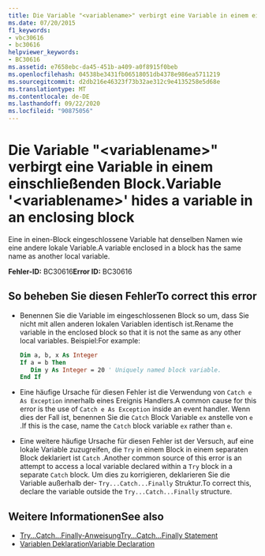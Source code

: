 ```yaml
---
title: Die Variable "<variablename>" verbirgt eine Variable in einem einschließenden Block.
ms.date: 07/20/2015
f1_keywords:
- vbc30616
- bc30616
helpviewer_keywords:
- BC30616
ms.assetid: e7658ebc-da45-451b-a409-a0f8915f0beb
ms.openlocfilehash: 04538be3431fb06518051db4378e986ea5711219
ms.sourcegitcommit: d2db216e46323f73b32ae312c9e4135258e5d68e
ms.translationtype: MT
ms.contentlocale: de-DE
ms.lasthandoff: 09/22/2020
ms.locfileid: "90875056"
---
```

# <a name="variable-variablename-hides-a-variable-in-an-enclosing-block"></a><span data-ttu-id="39844-102">Die Variable "\<variablename>" verbirgt eine Variable in einem einschließenden Block.</span><span class="sxs-lookup"><span data-stu-id="39844-102">Variable '\<variablename>' hides a variable in an enclosing block</span></span>

<span data-ttu-id="39844-103">Eine in einen-Block eingeschlossene Variable hat denselben Namen wie eine andere lokale Variable.</span><span class="sxs-lookup"><span data-stu-id="39844-103">A variable enclosed in a block has the same name as another local variable.</span></span>  
  
 <span data-ttu-id="39844-104">**Fehler-ID:** BC30616</span><span class="sxs-lookup"><span data-stu-id="39844-104">**Error ID:** BC30616</span></span>  
  
## <a name="to-correct-this-error"></a><span data-ttu-id="39844-105">So beheben Sie diesen Fehler</span><span class="sxs-lookup"><span data-stu-id="39844-105">To correct this error</span></span>  
  
- <span data-ttu-id="39844-106">Benennen Sie die Variable im eingeschlossenen Block so um, dass Sie nicht mit allen anderen lokalen Variablen identisch ist.</span><span class="sxs-lookup"><span data-stu-id="39844-106">Rename the variable in the enclosed block so that it is not the same as any other local variables.</span></span> <span data-ttu-id="39844-107">Beispiel:</span><span class="sxs-lookup"><span data-stu-id="39844-107">For example:</span></span>  
  
    ```vb  
    Dim a, b, x As Integer  
    If a = b Then  
       Dim y As Integer = 20 ' Uniquely named block variable.  
    End If  
    ```  
  
- <span data-ttu-id="39844-108">Eine häufige Ursache für diesen Fehler ist die Verwendung von `Catch e As Exception` innerhalb eines Ereignis Handlers.</span><span class="sxs-lookup"><span data-stu-id="39844-108">A common cause for this error is the use of `Catch e As Exception` inside an event handler.</span></span> <span data-ttu-id="39844-109">Wenn dies der Fall ist, benennen Sie die `Catch` Block Variable `ex` anstelle von `e` .</span><span class="sxs-lookup"><span data-stu-id="39844-109">If this is the case, name the `Catch` block variable `ex` rather than `e`.</span></span>  
  
- <span data-ttu-id="39844-110">Eine weitere häufige Ursache für diesen Fehler ist der Versuch, auf eine lokale Variable zuzugreifen, die `Try` in einem Block in einem separaten Block deklariert ist `Catch` .</span><span class="sxs-lookup"><span data-stu-id="39844-110">Another common source of this error is an attempt to access a local variable declared within a `Try` block in a separate `Catch` block.</span></span> <span data-ttu-id="39844-111">Um dies zu korrigieren, deklarieren Sie die Variable außerhalb der- `Try...Catch...Finally` Struktur.</span><span class="sxs-lookup"><span data-stu-id="39844-111">To correct this, declare the variable outside the `Try...Catch...Finally` structure.</span></span>  
  
## <a name="see-also"></a><span data-ttu-id="39844-112">Weitere Informationen</span><span class="sxs-lookup"><span data-stu-id="39844-112">See also</span></span>

- [<span data-ttu-id="39844-113">Try...Catch...Finally-Anweisung</span><span class="sxs-lookup"><span data-stu-id="39844-113">Try...Catch...Finally Statement</span></span>](../statements/try-catch-finally-statement.md)
- [<span data-ttu-id="39844-114">Variablen Deklaration</span><span class="sxs-lookup"><span data-stu-id="39844-114">Variable Declaration</span></span>](../../programming-guide/language-features/variables/variable-declaration.md)

